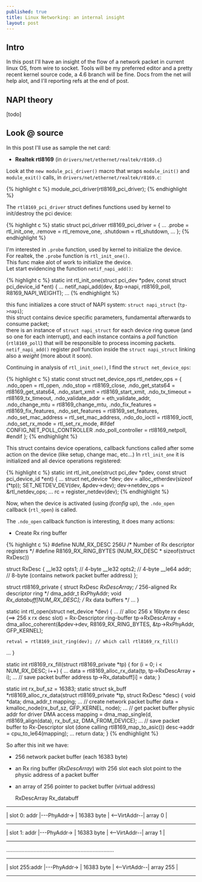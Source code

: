 ```yaml
---
published: true
title: Linux Networking: an internal insight
layout: post
---
```

## Intro

In this post I'll have an insight of the flow of a network packet in current linux OS, from wire to socket.
Tools will be my preferred editor and a pretty recent kernel source code, a 4.6 branch will be fine.
Docs from the net will help alot, and I'll reporting refs at the end of post.

## NAPI theory

[todo]

## Look @ source

In this post I'll use as sample the net card:

* **Realtek rtl8169** (in `drivers/net/ethernet/realtek/r8169.c`)

Look at the `new module_pci_driver()` macro that wraps `module_init()` and `module_exit()` calls, in `drivers/net/ethernet/realtek/r8169.c`:

{% highlight c %}
module_pci_driver(rtl8169_pci_driver);
{% endhighlight %}

The `rtl8169_pci_driver` struct defines functions used by kernel to init/destroy the pci device:

{% highlight c %}
static struct pci_driver rtl8169_pci_driver = {
...
	.probe		= rtl_init_one,
	.remove		= rtl_remove_one,
	.shutdown	= rtl_shutdown,
...
};
{% endhighlight %}

I'm interested in `.probe` function, used by kernel to initialize the device.<br>
For realtek, the `.probe` function is `rtl_init_one()`.<br>
This func make alot of work to initialize the device.<br>
Let start evidencing the function `netif_napi_add()`:

{% highlight c %}
static int rtl_init_one(struct pci_dev *pdev, const struct pci_device_id *ent)
{
...
netif_napi_add(dev, &tp->napi, rtl8169_poll, R8169_NAPI_WEIGHT);
...
{% endhighlight %}

this func initializes a core struct of NAPI system: `struct napi_struct` (`tp->napi`);<br>
this struct contains device specific parameters, fundamental afterwards to consume packet;<br>
there is an instance of `struct napi_struct` for each device ring queue (and so one for each interrupt),
and each instance contains a *poll* function (`rtl8169_poll`) that will be responsible to process
incoming packets.<br>
`netif_napi_add()` register *poll* function inside the `struct napi_struct` linking also a *weight* (more about it soon).

Continuing in analysis of `rtl_init_one()`, I find the `struct net_device_ops`:

{% highlight c %}
static const struct net_device_ops rtl_netdev_ops = {
	.ndo_open		= rtl_open,
	.ndo_stop		= rtl8169_close,
	.ndo_get_stats64	= rtl8169_get_stats64,
	.ndo_start_xmit		= rtl8169_start_xmit,
	.ndo_tx_timeout		= rtl8169_tx_timeout,
	.ndo_validate_addr	= eth_validate_addr,
	.ndo_change_mtu		= rtl8169_change_mtu,
	.ndo_fix_features	= rtl8169_fix_features,
	.ndo_set_features	= rtl8169_set_features,
	.ndo_set_mac_address	= rtl_set_mac_address,
	.ndo_do_ioctl		= rtl8169_ioctl,
	.ndo_set_rx_mode	= rtl_set_rx_mode,
#ifdef CONFIG_NET_POLL_CONTROLLER
	.ndo_poll_controller	= rtl8169_netpoll,
#endif
};
{% endhighlight %}

This struct contains device operations, callback functions called after some action on the device (like setup, change mac, etc...)
In `rtl_init_one` it is initialized and all device operations registered:

{% highlight c %}
static int rtl_init_one(struct pci_dev *pdev, const struct pci_device_id *ent)
{
...
struct net_device *dev;
dev = alloc_etherdev(sizeof (*tp));
SET_NETDEV_DEV(dev, &pdev->dev);
dev->netdev_ops = &rtl_netdev_ops;
...
rc = register_netdev(dev);
{% endhighlight %}

Now, when the device is activated (using *ifconfig <dev> up*), the `.ndo_open` callback (`rtl_open`) is called.

The `.ndo_open` callback function is interesting, it does many actions:

* Create Rx ring buffer

{% highlight c %}
#define NUM_RX_DESC	256U						/* Number of Rx descriptor registers */
#define R8169_RX_RING_BYTES	(NUM_RX_DESC * sizeof(struct RxDesc))

struct RxDesc {
	__le32 opts1;		// 4-byte
	__le32 opts2;		// 4-byte
	__le64 addr;		// 8-byte (contains network packet buffer address)
};

struct rtl8169_private {
	struct RxDesc *RxDescArray;				/* 256-aligned Rx descriptor ring */
	dma_addr_t RxPhyAddr;
	void *Rx_databuff[NUM_RX_DESC];		/* Rx data buffers */
	...
}

static int rtl_open(struct net_device *dev)
{
...
	// alloc 256 x 16byte rx desc (==> 256 x rx desc slot) = Rx-Descriptor ring-buffer
	tp->RxDescArray = dma_alloc_coherent(&pdev->dev, R8169_RX_RING_BYTES, &tp->RxPhyAddr, GFP_KERNEL);

	retval = rtl8169_init_ring(dev); // which call rtl8169_rx_fill()
...
}

static int rtl8169_rx_fill(struct rtl8169_private *tp)
{
	for (i = 0; i < NUM_RX_DESC; i++) {
	...
		data = rtl8169_alloc_rx_data(tp, tp->RxDescArray + i);
...
		// save packet buffer address
		tp->Rx_databuff[i] = data;
}

static int rx_buf_sz = 16383;
static struct sk_buff *rtl8169_alloc_rx_data(struct rtl8169_private *tp, struct RxDesc *desc)
{
	void *data;
	dma_addr_t mapping;
...
	// create network packet buffer
	data = kmalloc_node(rx_buf_sz, GFP_KERNEL, node);
...
	// get packet buffer physic addr for driver DMA access
	mapping = dma_map_single(d, rtl8169_align(data), rx_buf_sz, DMA_FROM_DEVICE);
...
	// save packet buffer to Rx-Descriptor slot (done calling rtl8169_map_to_asic())
	desc->addr = cpu_to_le64(mapping);
...
	return data;
}
{% endhighlight %}

So after this init we have:
- 256 network packet buffer (each 16383 byte)
- an Rx ring buffer (*RxDescArray*) with 256 slot
		each slot point to the physic address of a packet buffer
- an array of 256 pointer to packet buffer (virtual address)

  RxDescArray                                              Rx_databuff
-----------------             --------------              -------------
| slot 0:  addr |---PhyAddr-> | 16383 byte | <--VirtAddr--| array 0   |
-----------------             --------------              -------------
| slot 1:  addr |---PhyAddr-> | 16383 byte | <--VirtAddr--| array 1   |
-----------------             --------------              -------------
.......................................................................
-----------------             --------------              -------------
| slot 255:addr |---PhyAddr-> | 16383 byte | <--VirtAddr--| array 255 |
-----------------             --------------              -------------